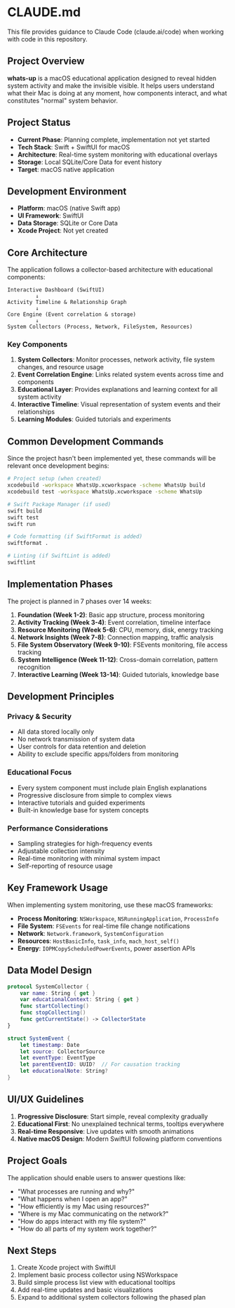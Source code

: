 # CLAUDE.md

This file provides guidance to Claude Code (claude.ai/code) when working with code in this repository.

## Project Overview

**whats-up** is a macOS educational application designed to reveal hidden system activity and make the invisible visible. It helps users understand what their Mac is doing at any moment, how components interact, and what constitutes "normal" system behavior.

## Project Status

- **Current Phase**: Planning complete, implementation not yet started
- **Tech Stack**: Swift + SwiftUI for macOS
- **Architecture**: Real-time system monitoring with educational overlays
- **Storage**: Local SQLite/Core Data for event history
- **Target**: macOS native application

## Development Environment

- **Platform**: macOS (native Swift app)
- **UI Framework**: SwiftUI
- **Data Storage**: SQLite or Core Data
- **Xcode Project**: Not yet created

## Core Architecture

The application follows a collector-based architecture with educational components:

```
Interactive Dashboard (SwiftUI)
         ↓
Activity Timeline & Relationship Graph
         ↓
Core Engine (Event correlation & storage)
         ↓
System Collectors (Process, Network, FileSystem, Resources)
```

### Key Components

1. **System Collectors**: Monitor processes, network activity, file system changes, and resource usage
2. **Event Correlation Engine**: Links related system events across time and components
3. **Educational Layer**: Provides explanations and learning context for all system activity
4. **Interactive Timeline**: Visual representation of system events and their relationships
5. **Learning Modules**: Guided tutorials and experiments

## Common Development Commands

Since the project hasn't been implemented yet, these commands will be relevant once development begins:

```bash
# Project setup (when created)
xcodebuild -workspace WhatsUp.xcworkspace -scheme WhatsUp build
xcodebuild test -workspace WhatsUp.xcworkspace -scheme WhatsUp

# Swift Package Manager (if used)
swift build
swift test
swift run

# Code formatting (if SwiftFormat is added)
swiftformat .

# Linting (if SwiftLint is added)
swiftlint
```

## Implementation Phases

The project is planned in 7 phases over 14 weeks:

1. **Foundation (Week 1-2)**: Basic app structure, process monitoring
2. **Activity Tracking (Week 3-4)**: Event correlation, timeline interface
3. **Resource Monitoring (Week 5-6)**: CPU, memory, disk, energy tracking
4. **Network Insights (Week 7-8)**: Connection mapping, traffic analysis
5. **File System Observatory (Week 9-10)**: FSEvents monitoring, file access tracking
6. **System Intelligence (Week 11-12)**: Cross-domain correlation, pattern recognition
7. **Interactive Learning (Week 13-14)**: Guided tutorials, knowledge base

## Development Principles

### Privacy & Security
- All data stored locally only
- No network transmission of system data
- User controls for data retention and deletion
- Ability to exclude specific apps/folders from monitoring

### Educational Focus
- Every system component must include plain English explanations
- Progressive disclosure from simple to complex views
- Interactive tutorials and guided experiments
- Built-in knowledge base for system concepts

### Performance Considerations
- Sampling strategies for high-frequency events
- Adjustable collection intensity
- Real-time monitoring with minimal system impact
- Self-reporting of resource usage

## Key Framework Usage

When implementing system monitoring, use these macOS frameworks:

- **Process Monitoring**: `NSWorkspace`, `NSRunningApplication`, `ProcessInfo`
- **File System**: `FSEvents` for real-time file change notifications
- **Network**: `Network.framework`, `SystemConfiguration`
- **Resources**: `HostBasicInfo`, `task_info`, `mach_host_self()`
- **Energy**: `IOPMCopyScheduledPowerEvents`, power assertion APIs

## Data Model Design

```swift
protocol SystemCollector {
    var name: String { get }
    var educationalContext: String { get }
    func startCollecting()
    func stopCollecting()
    func getCurrentState() -> CollectorState
}

struct SystemEvent {
    let timestamp: Date
    let source: CollectorSource
    let eventType: EventType
    let parentEventID: UUID?  // For causation tracking
    let educationalNote: String?
}
```

## UI/UX Guidelines

1. **Progressive Disclosure**: Start simple, reveal complexity gradually
2. **Educational First**: No unexplained technical terms, tooltips everywhere
3. **Real-time Responsive**: Live updates with smooth animations
4. **Native macOS Design**: Modern SwiftUI following platform conventions

## Project Goals

The application should enable users to answer questions like:
- "What processes are running and why?"
- "What happens when I open an app?"
- "How efficiently is my Mac using resources?"
- "Where is my Mac communicating on the network?"
- "How do apps interact with my file system?"
- "How do all parts of my system work together?"

## Next Steps

1. Create Xcode project with SwiftUI
2. Implement basic process collector using NSWorkspace
3. Build simple process list view with educational tooltips
4. Add real-time updates and basic visualizations
5. Expand to additional system collectors following the phased plan